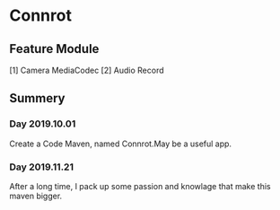 # Connrot

## Feature Module
[1] Camera MediaCodec
[2] Audio Record

## Summery

### Day 2019.10.01 
  Create a Code Maven, named Connrot.May be a useful app.
### Day 2019.11.21
  After a long time, I pack up some passion and knowlage that make this maven bigger.
